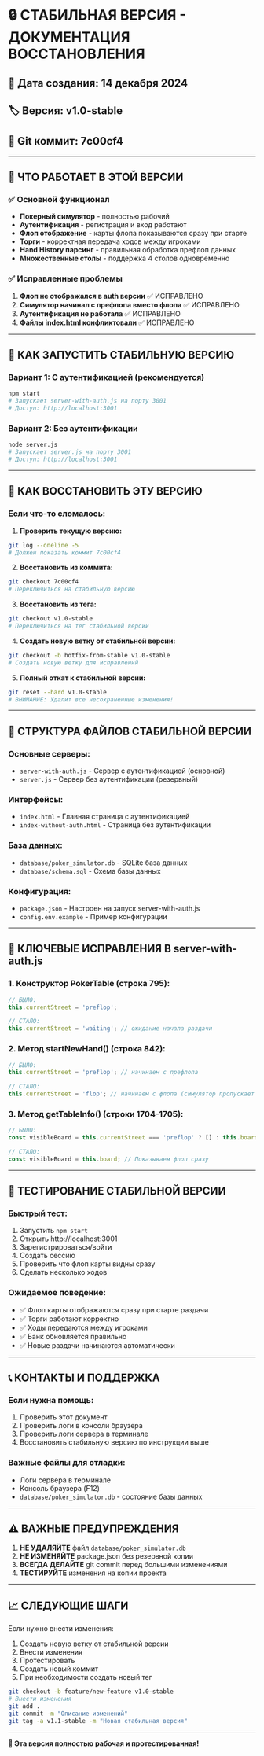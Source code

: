 # 🔒 СТАБИЛЬНАЯ ВЕРСИЯ - ДОКУМЕНТАЦИЯ ВОССТАНОВЛЕНИЯ

## 📅 Дата создания: 14 декабря 2024
## 🏷️ Версия: v1.0-stable
## 🔗 Git коммит: 7c00cf4

---

## 🎯 ЧТО РАБОТАЕТ В ЭТОЙ ВЕРСИИ

### ✅ Основной функционал
- **Покерный симулятор** - полностью рабочий
- **Аутентификация** - регистрация и вход работают
- **Флоп отображение** - карты флопа показываются сразу при старте
- **Торги** - корректная передача ходов между игроками
- **Hand History парсинг** - правильная обработка префлоп данных
- **Множественные столы** - поддержка 4 столов одновременно

### ✅ Исправленные проблемы
1. **Флоп не отображался в auth версии** ✅ ИСПРАВЛЕНО
2. **Симулятор начинал с префлопа вместо флопа** ✅ ИСПРАВЛЕНО  
3. **Аутентификация не работала** ✅ ИСПРАВЛЕНО
4. **Файлы index.html конфликтовали** ✅ ИСПРАВЛЕНО

---

## 🚀 КАК ЗАПУСТИТЬ СТАБИЛЬНУЮ ВЕРСИЮ

### Вариант 1: С аутентификацией (рекомендуется)
```bash
npm start
# Запускает server-with-auth.js на порту 3001
# Доступ: http://localhost:3001
```

### Вариант 2: Без аутентификации
```bash
node server.js
# Запускает server.js на порту 3001
# Доступ: http://localhost:3001
```

---

## 🔄 КАК ВОССТАНОВИТЬ ЭТУ ВЕРСИЮ

### Если что-то сломалось:

1. **Проверить текущую версию:**
```bash
git log --oneline -5
# Должен показать коммит 7c00cf4
```

2. **Восстановить из коммита:**
```bash
git checkout 7c00cf4
# Переключиться на стабильную версию
```

3. **Восстановить из тега:**
```bash
git checkout v1.0-stable
# Переключиться на тег стабильной версии
```

4. **Создать новую ветку от стабильной версии:**
```bash
git checkout -b hotfix-from-stable v1.0-stable
# Создать новую ветку для исправлений
```

5. **Полный откат к стабильной версии:**
```bash
git reset --hard v1.0-stable
# ВНИМАНИЕ: Удалит все несохраненные изменения!
```

---

## 📁 СТРУКТУРА ФАЙЛОВ СТАБИЛЬНОЙ ВЕРСИИ

### Основные серверы:
- `server-with-auth.js` - Сервер с аутентификацией (основной)
- `server.js` - Сервер без аутентификации (резервный)

### Интерфейсы:
- `index.html` - Главная страница с аутентификацией
- `index-without-auth.html` - Страница без аутентификации

### База данных:
- `database/poker_simulator.db` - SQLite база данных
- `database/schema.sql` - Схема базы данных

### Конфигурация:
- `package.json` - Настроен на запуск server-with-auth.js
- `config.env.example` - Пример конфигурации

---

## 🔧 КЛЮЧЕВЫЕ ИСПРАВЛЕНИЯ В server-with-auth.js

### 1. Конструктор PokerTable (строка 795):
```javascript
// БЫЛО:
this.currentStreet = 'preflop';

// СТАЛО:
this.currentStreet = 'waiting'; // ожидание начала раздачи
```

### 2. Метод startNewHand() (строка 842):
```javascript
// БЫЛО:
this.currentStreet = 'preflop'; // начинаем с префлопа

// СТАЛО:
this.currentStreet = 'flop'; // начинаем с флопа (симулятор пропускает префлоп)
```

### 3. Метод getTableInfo() (строки 1704-1705):
```javascript
// БЫЛО:
const visibleBoard = this.currentStreet === 'preflop' ? [] : this.board;

// СТАЛО:
const visibleBoard = this.board; // Показываем флоп сразу
```

---

## 🧪 ТЕСТИРОВАНИЕ СТАБИЛЬНОЙ ВЕРСИИ

### Быстрый тест:
1. Запустить `npm start`
2. Открыть http://localhost:3001
3. Зарегистрироваться/войти
4. Создать сессию
5. Проверить что флоп карты видны сразу
6. Сделать несколько ходов

### Ожидаемое поведение:
- ✅ Флоп карты отображаются сразу при старте раздачи
- ✅ Торги работают корректно
- ✅ Ходы передаются между игроками
- ✅ Банк обновляется правильно
- ✅ Новые раздачи начинаются автоматически

---

## 📞 КОНТАКТЫ И ПОДДЕРЖКА

### Если нужна помощь:
1. Проверить этот документ
2. Проверить логи в консоли браузера
3. Проверить логи сервера в терминале
4. Восстановить стабильную версию по инструкции выше

### Важные файлы для отладки:
- Логи сервера в терминале
- Консоль браузера (F12)
- `database/poker_simulator.db` - состояние базы данных

---

## ⚠️ ВАЖНЫЕ ПРЕДУПРЕЖДЕНИЯ

1. **НЕ УДАЛЯЙТЕ** файл `database/poker_simulator.db`
2. **НЕ ИЗМЕНЯЙТЕ** package.json без резервной копии
3. **ВСЕГДА ДЕЛАЙТЕ** git commit перед большими изменениями
4. **ТЕСТИРУЙТЕ** изменения на копии проекта

---

## 📈 СЛЕДУЮЩИЕ ШАГИ

Если нужно внести изменения:
1. Создать новую ветку от стабильной версии
2. Внести изменения
3. Протестировать
4. Создать новый коммит
5. При необходимости создать новый тег

```bash
git checkout -b feature/new-feature v1.0-stable
# Внести изменения
git add .
git commit -m "Описание изменений"
git tag -a v1.1-stable -m "Новая стабильная версия"
```

---

**🎉 Эта версия полностью рабочая и протестированная!** 